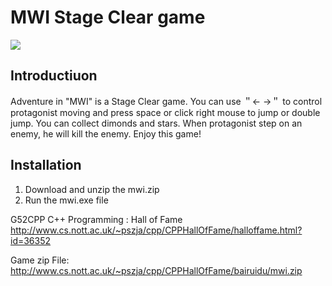 # MWI Stage Clear game

![](http://www.cs.nott.ac.uk/~pszja/cpp/CPPHallOfFame/bairuidu/illustrate.jpg)
## Introductiuon
Adventure in "MWI" is a Stage Clear game. You can use ＂← →＂ to control protagonist moving and press space or click right mouse to jump or double jump. You can collect dimonds and stars. When protagonist step on an enemy, he will kill the enemy. Enjoy this game!

## Installation

1. Download and unzip the mwi.zip
2. Run the mwi.exe file

G52CPP C++ Programming : Hall of Fame
http://www.cs.nott.ac.uk/~pszja/cpp/CPPHallOfFame/halloffame.html?id=36352

Game zip File:
http://www.cs.nott.ac.uk/~pszja/cpp/CPPHallOfFame/bairuidu/mwi.zip
